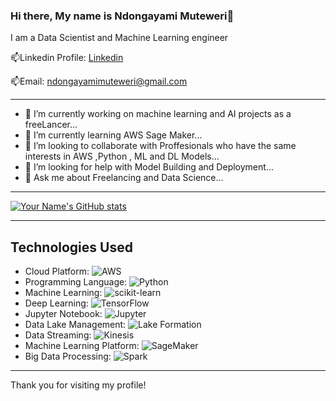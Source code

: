 ### Hi there, My name is Ndongayami Muteweri👋

I am a Data Scientist and Machine Learning engineer 

📫Linkedin Profile: [Linkedin](https://www.linkedin.com/in/ndongayami-muteweri-632a70b0/)

📫Email: ndongayamimuteweri@gmail.com

---
- 🔭 I’m currently working on machine learning and AI projects as a freeLancer...
- 🌱 I’m currently learning AWS Sage Maker...
- 👯 I’m looking to collaborate with Proffesionals who have the same interests in AWS ,Python , ML and DL Models...
- 🤔 I’m looking for help with Model Building and Deployment...
- 💬 Ask me about  Freelancing and Data Science...
---
[![Your Name's GitHub stats](https://github-readme-stats.vercel.app/api?username=Ndo71292)](https://github.com/Ndo71292)

---
<link rel="stylesheet" href="https://use.fontawesome.com/releases/v5.1.0/css/all.css" integrity="sha384-oqVuAfXRKap7fdgcCY5uykM6+R9GqQ8K/uxy9rx7HNQlGYl1kPzQho1wx4JwY8wC" crossorigin="anonymous">



## Technologies Used

- Cloud Platform: ![AWS](https://img.shields.io/badge/-AWS-232F3E?logo=amazon-aws&logoColor=white)
- Programming Language: ![Python](https://img.shields.io/badge/-Python-3776AB?logo=python&logoColor=white)
- Machine Learning: ![scikit-learn](https://img.shields.io/badge/-scikit--learn-F7931E?logo=scikit-learn&logoColor=white)
- Deep Learning: ![TensorFlow](https://img.shields.io/badge/-TensorFlow-FF6F00?logo=tensorflow&logoColor=white)
- Jupyter Notebook: ![Jupyter](https://img.shields.io/badge/-Jupyter-F37626?logo=jupyter&logoColor=white)
- Data Lake Management: ![Lake Formation](https://img.shields.io/badge/-Lake%20Formation-FF9900?logo=amazon-aws&logoColor=white)
- Data Streaming: ![Kinesis](https://img.shields.io/badge/-Kinesis-232F3E?logo=amazon-aws&logoColor=white)
- Machine Learning Platform: ![SageMaker](https://img.shields.io/badge/-SageMaker-FF9900?logo=amazon-aws&logoColor=white)
- Big Data Processing: ![Spark](https://img.shields.io/badge/-Spark-E25A1C?logo=apache-spark&logoColor=white)

---
Thank you for visiting my profile!



